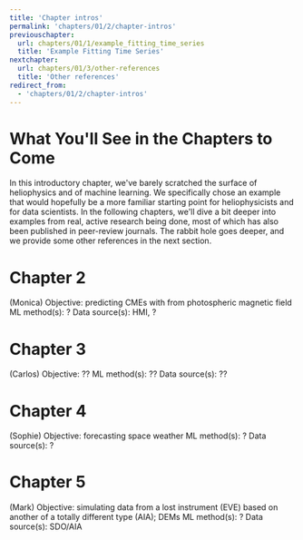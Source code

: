 ```yaml
---
title: 'Chapter intros'
permalink: 'chapters/01/2/chapter-intros'
previouschapter:
  url: chapters/01/1/example_fitting_time_series
  title: 'Example Fitting Time Series'
nextchapter:
  url: chapters/01/3/other-references
  title: 'Other references'
redirect_from:
  - 'chapters/01/2/chapter-intros'
---
```

What You'll See in the Chapters to Come
====================

In this introductory chapter, we've barely scratched the surface of heliophysics and of machine learning. We specifically chose an example that would hopefully be a more familiar starting point for heliophysicists and for data scientists. In the following chapters, we'll dive a bit deeper into examples from real, active research being done, most of which has also been published in peer-review journals. The rabbit hole goes deeper, and we provide some other references in the next section. 

# Chapter 2
(Monica)
Objective: predicting CMEs with from photospheric magnetic field
ML method(s): ?
Data source(s): HMI, ?

# Chapter 3
(Carlos)
Objective: ??
ML method(s): ??
Data source(s): ??

# Chapter 4
(Sophie)
Objective: forecasting space weather
ML method(s): ?
Data source(s): ? 

# Chapter 5
(Mark)
Objective: simulating data from a lost instrument (EVE) based on another of a totally different type (AIA); DEMs
ML method(s): ? 
Data source(s): SDO/AIA
